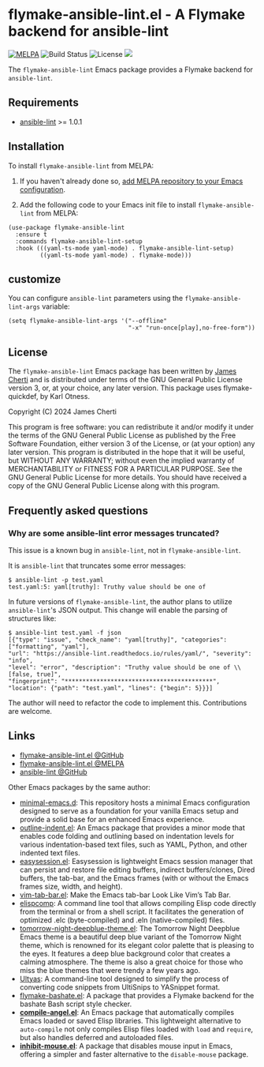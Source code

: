 # flymake-ansible-lint.el - A Flymake backend for ansible-lint
[![MELPA](https://melpa.org/packages/flymake-ansible-lint-badge.svg)](https://melpa.org/#/flymake-ansible-lint)
![Build Status](https://github.com/jamescherti/flymake-ansible-lint.el/actions/workflows/ci.yml/badge.svg)
![License](https://img.shields.io/github/license/jamescherti/flymake-ansible-lint.el)
![](https://raw.githubusercontent.com/jamescherti/flymake-ansible-lint.el/main/.images/made-for-gnu-emacs.svg)

The `flymake-ansible-lint` Emacs package provides a Flymake backend for `ansible-lint`.

## Requirements

- [ansible-lint](https://github.com/ansible/ansible-lint) >= 1.0.1

## Installation

To install `flymake-ansible-lint` from MELPA:

1. If you haven't already done so, [add MELPA repository to your Emacs configuration](https://melpa.org/#/getting-started).

2. Add the following code to your Emacs init file to install `flymake-ansible-lint` from MELPA:
```emacs-lisp
(use-package flymake-ansible-lint
  :ensure t
  :commands flymake-ansible-lint-setup
  :hook (((yaml-ts-mode yaml-mode) . flymake-ansible-lint-setup)
         ((yaml-ts-mode yaml-mode) . flymake-mode)))
```

## customize

You can configure `ansible-lint` parameters using the `flymake-ansible-lint-args` variable:

```emacs-lisp
(setq flymake-ansible-lint-args '("--offline"
                                  "-x" "run-once[play],no-free-form"))
```

## License

The `flymake-ansible-lint` Emacs package has been written by [James Cherti](https://www.jamescherti.com/) and is distributed under terms of the GNU General Public License version 3, or, at your choice, any later version. This package uses flymake-quickdef, by Karl Otness.

Copyright (C) 2024 James Cherti

This program is free software: you can redistribute it and/or modify it under the terms of the GNU General Public License as published by the Free Software Foundation, either version 3 of the License, or (at your option) any later version. This program is distributed in the hope that it will be useful, but WITHOUT ANY WARRANTY; without even the implied warranty of MERCHANTABILITY or FITNESS FOR A PARTICULAR PURPOSE. See the GNU General Public License for more details. You should have received a copy of the GNU General Public License along with this program.

## Frequently asked questions

### Why are some ansible-lint error messages truncated?

This issue is a known bug in `ansible-lint`, not in `flymake-ansible-lint`.

It is `ansible-lint` that truncates some error messages:
```
$ ansible-lint -p test.yaml
test.yaml:5: yaml[truthy]: Truthy value should be one of
```

In future versions of `flymake-ansible-lint`, the author plans to utilize `ansible-lint`'s JSON output. This change will enable the parsing of structures like:
```
$ ansible-lint test.yaml -f json
[{"type": "issue", "check_name": "yaml[truthy]", "categories": ["formatting", "yaml"],
"url": "https://ansible-lint.readthedocs.io/rules/yaml/", "severity": "info",
"level": "error", "description": "Truthy value should be one of \\[false, true]",
"fingerprint": "******************************************",
"location": {"path": "test.yaml", "lines": {"begin": 5}}}]
```

The author will need to refactor the code to implement this. Contributions are welcome.

## Links

- [flymake-ansible-lint.el @GitHub](https://github.com/jamescherti/flymake-ansible-lint.el)
- [flymake-ansible-lint.el @MELPA](https://melpa.org/#/flymake-ansible-lint)
- [ansible-lint @GitHub](https://github.com/ansible/ansible-lint)

Other Emacs packages by the same author:
- [minimal-emacs.d](https://github.com/jamescherti/minimal-emacs.d): This repository hosts a minimal Emacs configuration designed to serve as a foundation for your vanilla Emacs setup and provide a solid base for an enhanced Emacs experience.
- [outline-indent.el](https://github.com/jamescherti/outline-indent.el): An Emacs package that provides a minor mode that enables code folding and outlining based on indentation levels for various indentation-based text files, such as YAML, Python, and other indented text files.
- [easysession.el](https://github.com/jamescherti/easysession.el): Easysession is lightweight Emacs session manager that can persist and restore file editing buffers, indirect buffers/clones, Dired buffers, the tab-bar, and the Emacs frames (with or without the Emacs frames size, width, and height).
- [vim-tab-bar.el](https://github.com/jamescherti/vim-tab-bar.el): Make the Emacs tab-bar Look Like Vim’s Tab Bar.
- [elispcomp](https://github.com/jamescherti/elispcomp): A command line tool that allows compiling Elisp code directly from the terminal or from a shell script. It facilitates the generation of optimized .elc (byte-compiled) and .eln (native-compiled) files.
- [tomorrow-night-deepblue-theme.el](https://github.com/jamescherti/tomorrow-night-deepblue-theme.el): The Tomorrow Night Deepblue Emacs theme is a beautiful deep blue variant of the Tomorrow Night theme, which is renowned for its elegant color palette that is pleasing to the eyes. It features a deep blue background color that creates a calming atmosphere. The theme is also a great choice for those who miss the blue themes that were trendy a few years ago.
- [Ultyas](https://github.com/jamescherti/ultyas/): A command-line tool designed to simplify the process of converting code snippets from UltiSnips to YASnippet format.
- [flymake-bashate.el](https://github.com/jamescherti/flymake-bashate.el): A package that provides a Flymake backend for the bashate Bash script style checker.
- **[compile-angel.el](https://github.com/jamescherti/compile-angel.el)**: An Emacs package that automatically compiles Emacs loaded or saved Elisp libraries. This lightweight alternative to `auto-compile` not only compiles Elisp files loaded with `load` and `require`, but also handles deferred and autoloaded files.
- **[inhibit-mouse.el](https://github.com/jamescherti/inhibit-mouse.el)**: A package that disables mouse input in Emacs, offering a simpler and faster alternative to the `disable-mouse` package.
